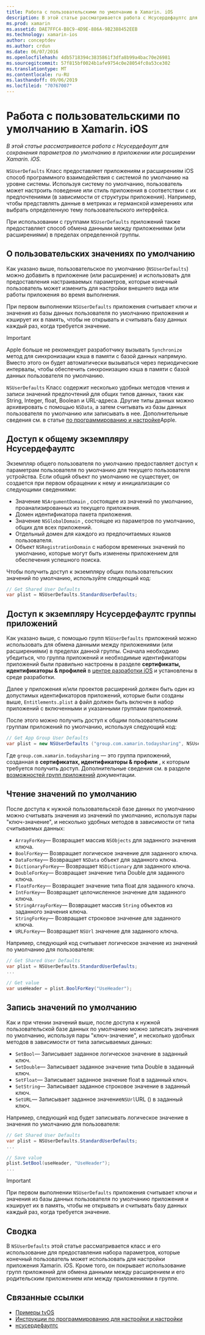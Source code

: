 ```yaml
---
title: Работа с пользовательскими по умолчанию в Xamarin. iOS
description: В этой статье рассматривается работа с Нсусердефаултс для сохранения параметров по умолчанию в приложении Xamarin iOS или расширении. Он описывает Нсусердефаултс на высоком уровне и описывает, как считывать и записывать значения.
ms.prod: xamarin
ms.assetid: DAE7FFC4-B8C9-4D9E-886A-9B2388452EEB
ms.technology: xamarin-ios
author: conceptdev
ms.author: crdun
ms.date: 06/07/2016
ms.openlocfilehash: 4db5718394c3835861f3dfa8b99a4bac70e26981
ms.sourcegitcommit: 57f815bf0024b1afe9754c0e28054fc0a53ce302
ms.translationtype: MT
ms.contentlocale: ru-RU
ms.lasthandoff: 09/06/2019
ms.locfileid: "70767007"
---
```

# <a name="working-with-user-defaults-in-xamarinios"></a>Работа с пользовательскими по умолчанию в Xamarin. iOS

_В этой статье рассматривается работа с Нсусердефаулт для сохранения параметров по умолчанию в приложении или расширении Xamarin. iOS._

`NSUserDefaults` Класс предоставляет приложениям и расширениям iOS способ программного взаимодействия с системой по умолчанию на уровне системы. Используя систему по умолчанию, пользователь может настроить поведение или стиль приложения в соответствии с их предпочтениями (в зависимости от структуры приложения). Например, чтобы представлять данные в метриках и германской измерениях или выбрать определенную тему пользовательского интерфейса.

При использовании с группами `NSUserDefaults` приложений также предоставляет способ обмена данными между приложениями (или расширениями) в пределах определенной группы.

<a name="About-User-Defaults" />

## <a name="about-user-defaults"></a>О пользовательских значениях по умолчанию

Как указано выше, пользовательское по умолчанию (`NSUserDefaults`) можно добавить в приложение (или расширение) и использовать для предоставления настраиваемых параметров, которые конечный пользователь может изменить для настройки внешнего вида или работы приложения во время выполнения.

При первом выполнении `NSUserDefaults` приложения считывает ключи и значения из базы данных пользователя по умолчанию приложения и кэширует их в память, чтобы не открывать и считывать базу данных каждый раз, когда требуется значение. 

> [!IMPORTANT]
> Apple больше не рекомендует разработчику вызывать `Synchronize` метод для синхронизации кэша в памяти с базой данных напрямую. Вместо этого он будет автоматически вызываться через периодические интервалы, чтобы обеспечить синхронизацию кэша в памяти с базой данных пользователя по умолчанию.

`NSUserDefaults` Класс содержит несколько удобных методов чтения и записи значений предпочтений для общих типов данных, таких как String, Integer, float, Boolean и URL-адреса. Другие типы данных можно архивировать с помощью `NSData`, а затем считывать из базы данных пользователя по умолчанию или записывать в нее. Дополнительные сведения см. в статье [по программированию и настройке](https://developer.apple.com/library/mac/documentation/Cocoa/Conceptual/UserDefaults/Introduction/Introduction.html#//apple_ref/doc/uid/10000059i)Apple.

<a name="Accessing-the-Shared-NSUserDefaults-Instance" />

## <a name="accessing-the-shared-nsuserdefaults-instance"></a>Доступ к общему экземпляру Нсусердефаултс 

Экземпляр общего пользователя по умолчанию предоставляет доступ к параметрам пользователя по умолчанию для текущего пользователя устройства. Если общий объект по умолчанию не существует, он создается при первом обращении к нему и инициализации со следующими сведениями:

- Значение `NSArgumentDomain` , состоящее из значений по умолчанию, проанализированных из текущего приложения.
- Домен идентификатора пакета приложения.
- Значение `NSGlobalDomain` , состоящее из параметров по умолчанию, общих для всех приложений.
- Отдельный домен для каждого из предпочитаемых языков пользователя.
- Объект `NSRegistrationDomain` с набором временных значений по умолчанию, которые могут быть изменены приложением для обеспечения успешного поиска.

Чтобы получить доступ к экземпляру общих пользовательских значений по умолчанию, используйте следующий код:

```csharp
// Get Shared User Defaults
var plist = NSUserDefaults.StandardUserDefaults;
```

<a name="Accessing-an-App-Group-NSUserDefaults-Instance" />

## <a name="accessing-an-app-group-nsuserdefaults-instance"></a>Доступ к экземпляру Нсусердефаултс группы приложений

Как указано выше, с помощью групп `NSUserDefaults` приложений можно использовать для обмена данными между приложениями (или расширениями) в пределах данной группы. Сначала необходимо убедиться, что группа приложений и необходимые идентификаторы приложений были правильно настроены в разделе **сертификаты, идентификаторы & профилей** в [центре разработки iOS](https://developer.apple.com/devcenter/ios/) и установлены в среде разработки.

Далее у приложения и/или проектов расширений должен быть один из допустимых идентификаторов приложений, которые были созданы выше, `Entitlements.plist` а файл должен быть включен в набор приложений с включенными и указанными группами приложений.

После этого можно получить доступ к общим пользовательским группам приложений по умолчанию, используя следующий код:

```csharp
// Get App Group User Defaults
var plist = new NSUserDefaults ("group.com.xamarin.todaysharing", NSUserDefaultsType.SuiteName);
```

Где `group.com.xamarin.todaysharing` — это группа приложений, созданная в **сертификатах, идентификаторы & профили** , к которым требуется получить доступ. Дополнительные сведения см. в разделе [возможностей групп приложений](~/ios/deploy-test/provisioning/capabilities/app-groups-capabilities.md) документации.

<a name="Reading-Default-Values" />

## <a name="reading-default-values"></a>Чтение значений по умолчанию

После доступа к нужной пользовательской базе данных по умолчанию можно считывать значения из значений по умолчанию, используя пары "ключ-значение", и несколько удобных методов в зависимости от типа считываемых данных:

- `ArrayForKey`— Возвращает массив `NSObjects` для заданного значения ключа.
- `BoolForKey`— Возвращает логическое значение для заданного ключа.
- `DataForKey`— Возвращает `NSData` объект для заданного ключа.
- `DictionaryForKey`— Возвращает `NSDictionary` для заданного ключа.
- `DoubleForKey`— Возвращает значение типа Double для заданного ключа.
- `FloatForKey`— Возвращает значение типа float для заданного ключа.
- `IntForKey`— Возвращает целочисленное значение для заданного ключа.
- `StringArrayForKey`— Возвращает массив `String` объектов из заданного значения ключа.
- `StringForKey`— Возвращает строковое значение для заданного ключа.
- `URLForKey`— Возвращает `NSUrl` значение для заданного ключа.

Например, следующий код считывает логическое значение из значений по умолчанию для пользователя:

```csharp
// Get Shared User Defaults
var plist = NSUserDefaults.StandardUserDefaults;
...

// Get value
var useHeader = plist.BoolForKey("UseHeader");

```

<a name="Writing-Default-Values" />

## <a name="writing-default-values"></a>Запись значений по умолчанию

Как и при чтении значений выше, после доступа к нужной пользовательской базе данных по умолчанию можно записать значения по умолчанию, используя пары "ключ-значение", и несколько удобных методов в зависимости от типа записываемых данных:

- `SetBool`— Записывает заданное логическое значение в заданный ключ.
- `SetDouble`— Записывает заданное значение типа Double в заданный ключ.
- `SetFloat`— Записывает заданное значение float в заданный ключ.
- `SetString`— Записывает заданное строковое значение в заданный ключ.
- `SetURL`— Записывает заданное значение`NSUrl`URL () в заданный ключ.

Например, следующий код будет записывать логическое значение в значения по умолчанию для пользователя:

```csharp
// Get Shared User Defaults
var plist = NSUserDefaults.StandardUserDefaults;
...

// Save value
plist.SetBool(useHeader, "UseHeader");
...

```

> [!IMPORTANT]
> При первом выполнении `NSUserDefaults` приложения считывает ключи и значения из базы данных пользователя по умолчанию приложения и кэширует их в память, чтобы не открывать и считывать базу данных каждый раз, когда требуется значение.

<a name="Summary" />

## <a name="summary"></a>Сводка

В `NSUserDefaults` этой статье рассматривается класс и его использование для предоставления набора параметров, которые конечный пользователь может использовать для настройки приложения Xamarin. iOS. Кроме того, он покрывает использование групп приложений для обмена данными между расширением и его родительским приложением или между приложениями в группе.

## <a name="related-links"></a>Связанные ссылки

- [Примеры tvOS](https://docs.microsoft.com/samples/browse/?products=xamarin&term=Xamarin.iOS+tvOS)
- [Инструкции по программированию для настройки и настройки](https://developer.apple.com/library/mac/documentation/Cocoa/Conceptual/UserDefaults/Introduction/Introduction.html#//apple_ref/doc/uid/10000059i)
- [нсусердефаултс](https://developer.apple.com/library/mac/documentation/Cocoa/Reference/Foundation/Classes/NSUserDefaults_Class/#//apple_ref/doc/constant_group/NSUserDefaults_Domains)
